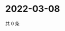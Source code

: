 # 2022-03-08

共 0 条

<!-- BEGIN WEIBO -->
<!-- 最后更新时间 Tue Mar 08 2022 02:17:29 GMT+0800 (China Standard Time) -->

<!-- END WEIBO -->
